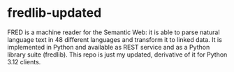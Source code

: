 # fredlib-updated
FRED is a machine reader for the Semantic Web: it is able to parse natural language text in 48 different languages and transform it to linked data. It is implemented in Python and available as REST service and as a Python library suite (fredlib). This repo is just my updated, derivative of it for Python 3.12 clients.
